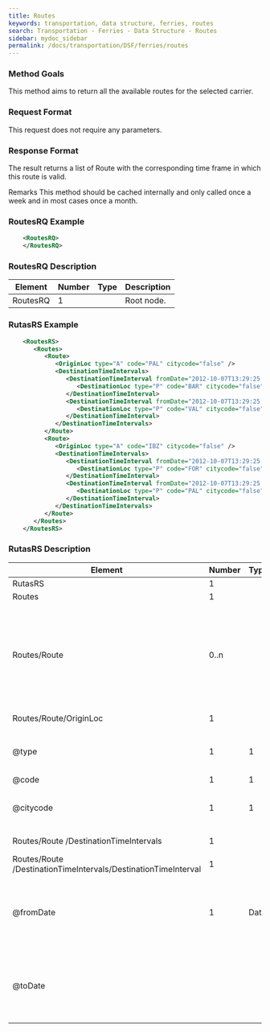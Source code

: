 ```yaml
---
title: Routes
keywords: transportation, data structure, ferries, routes
search: Transportation - Ferries - Data Structure - Routes
sidebar: mydoc_sidebar
permalink: /docs/transportation/DSF/ferries/routes
---
```




### Method Goals


This method aims to return all the available routes for the selected
carrier.



### Request Format


This request does not require any parameters.



### Response Format


The result returns a list of Route with the corresponding time frame in
which this route is valid.



Remarks This method should be cached internally and only called once a
week and in most cases once a month.



### RoutesRQ Example


~~~xml
    <RoutesRQ>
    </RoutesRQ>
~~~


### RoutesRQ Description



| **Element**		| **Number**	| **Type**	| **Description**	|
| --------------------- | ------------- | ------------- | --------------------- |
| RoutesRQ      	| 1             |       	| Root node.		|



### RutasRS Example


~~~xml
    <RoutesRS>
       <Routes>
          <Route>
             <OriginLoc type="A" code="PAL" citycode="false" />
             <DestinationTimeIntervals>
                <DestinationTimeInterval fromDate="2012-10-07T13:29:25.0911672+02:00" toDate="0001-01-01T00:00:00">
                   <DestinationLoc type="P" code="BAR" citycode="false" />
                </DestinationTimeInterval>
                <DestinationTimeInterval fromDate="2012-10-07T13:29:25.0911672+02:00" toDate="0001-01-01T00:00:00">
                   <DestinationLoc type="P" code="VAL" citycode="false" />
                </DestinationTimeInterval>
             </DestinationTimeIntervals>
          </Route>
          <Route>
             <OriginLoc type="A" code="IBZ" citycode="false" />
             <DestinationTimeIntervals>
                <DestinationTimeInterval fromDate="2012-10-07T13:29:25.0911672+02:00" toDate="0001-01-01T00:00:00">
                   <DestinationLoc type="P" code="FOR" citycode="false" />
                </DestinationTimeInterval>
                <DestinationTimeInterval fromDate="2012-10-07T13:29:25.0911672+02:00" toDate="0001-01-01T00:00:00">
                   <DestinationLoc type="P" code="PAL" citycode="false" />
                </DestinationTimeInterval>
             </DestinationTimeIntervals>
          </Route>
       </Routes>
    </RoutesRS>
~~~


### RutasRS Description



| **Element**                        	| **Number** 	| **Type** 	| **Description**                 			|
| ------------------------------------- | ------------- | ------------- | ----------------------------------------------------- |
| RutasRS                          	| 1     	|        	| Root node                    				|
| Routes                           	| 1     	|        	| List of Route objects.       				|
| Routes/Route                     	| 0..n  	|        	| Indicates an origin port and the available destinations for this origin. If the provider returns information about the period in which the route is available, it will be shown with "fromDate" and "toDate.      |
| Routes/Route/OriginLoc           	| 1     	|        	| Departure port of this route.                       	|
| @type                       		| 1     	| 1      	| Type of station of the  location indicated with A  ( AirPort ), T ( Train Station ) & P ( Port ).      |
| @code                       		| 1     	| 1      	| Port code.                   				|
| @citycode                   		| 1     	| 1      	| If true, the field code indicates a city code, if false, it will indicate an airport code.        |
| Routes/Route /DestinationTimeIntervals | 1     	|        	| List of DestinationTimeInterval.     			|
| Routes/Route /DestinationTimeIntervals/DestinationTimeInterval | 1    |       | Destination port for this route.   		|
| @fromDate                   		| 1     	| Date   	| Indicates when this route becomes active. A default value "0001-01-01T00:00:00" will be returned if the provider doesn't return this information.        |
| @toDate                     		|       	|        	| Indicates when this route  becomes inactive. A default value "0001-01-01T00:00:00" will be returned if the provider doesn't return this information.        |



